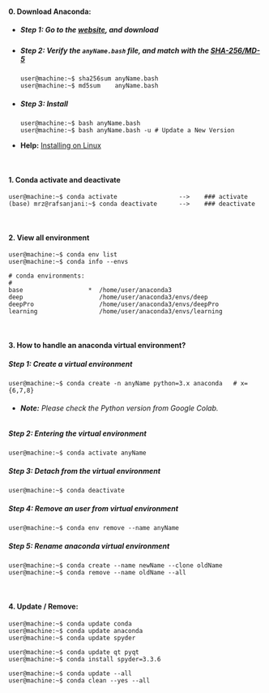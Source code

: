 #### 0. Download Anaconda:
- ##### Step 1: Go to the [website](https://www.anaconda.com/products/individual), and download
- ##### Step 2: Verify the `anyName.bash` file, and match with the [SHA-256/MD-5](https://docs.anaconda.com/anaconda/install/hashes/lin-3-64/)
  ```console
  user@machine:~$ sha256sum anyName.bash
  user@machine:~$ md5sum    anyName.bash
  ```
- ##### Step 3: Install
  ```console
  user@machine:~$ bash anyName.bash
  user@machine:~$ bash anyName.bash -u # Update a New Version
  ```
- **Help:** [Installing on Linux](https://docs.anaconda.com/anaconda/install/linux/)

&nbsp;

#### 1. Conda activate and deactivate

```console
user@machine:~$ conda activate                 -->    ### activate
(base) mrz@rafsanjani:~$ conda deactivate      -->    ### deactivate
```

&nbsp;

#### 2. View all environment
```console
user@machine:~$ conda env list
user@machine:~$ conda info --envs

# conda environments:
#
base                  *  /home/user/anaconda3
deep                     /home/user/anaconda3/envs/deep
deepPro                  /home/user/anaconda3/envs/deepPro
learning                 /home/user/anaconda3/envs/learning
```

&nbsp;

#### 3. How to handle an anaconda virtual environment?

##### Step 1: Create a virtual environment ####
```console
user@machine:~$ conda create -n anyName python=3.x anaconda   # x={6,7,8}
```
- ###### **Note:** Please check the Python version from Google Colab.

##### Step 2: Entering the virtual environment ####
```console
user@machine:~$ conda activate anyName
```

##### Step 3: Detach from the virtual environment ####
```console
user@machine:~$ conda deactivate
```

##### Step 4: Remove an user from virtual environment ####
```console
user@machine:~$ conda env remove --name anyName
```


##### Step 5: Rename anaconda virtual environment ####
```console
user@machine:~$ conda create --name newName --clone oldName
user@machine:~$ conda remove --name oldName --all
```

&nbsp;


#### 4. Update / Remove:
```console
user@machine:~$ conda update conda
user@machine:~$ conda update anaconda
user@machine:~$ conda update spyder

user@machine:~$ conda update qt pyqt
user@machine:~$ conda install spyder=3.3.6

user@machine:~$ conda update --all
user@machine:~$ conda clean --yes --all
```
